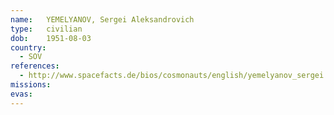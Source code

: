 ```yaml
---
name:	YEMELYANOV, Sergei Aleksandrovich 
type:	civilian
dob:	1951-08-03
country:
  - SOV
references:
  - http://www.spacefacts.de/bios/cosmonauts/english/yemelyanov_sergei.htm
missions:
evas:
---
```


